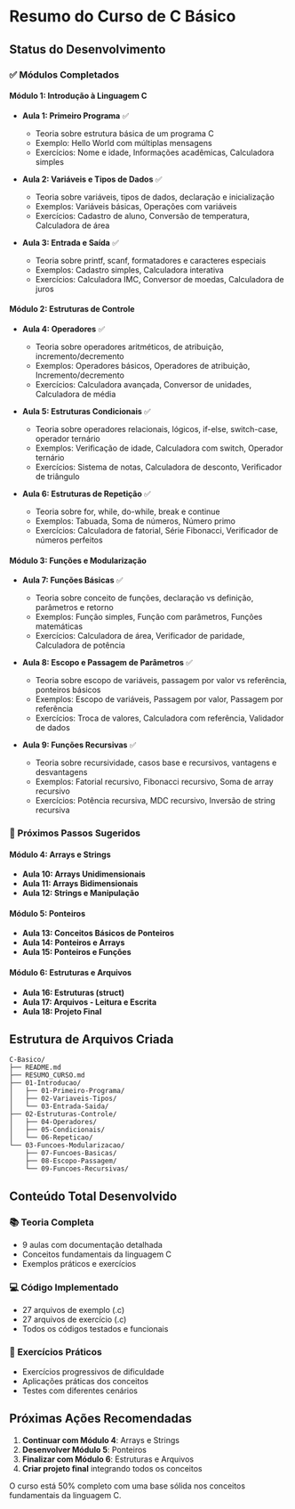 # Resumo do Curso de C Básico

## Status do Desenvolvimento

### ✅ Módulos Completados

#### Módulo 1: Introdução à Linguagem C
- **Aula 1: Primeiro Programa** ✅
  - Teoria sobre estrutura básica de um programa C
  - Exemplo: Hello World com múltiplas mensagens
  - Exercícios: Nome e idade, Informações acadêmicas, Calculadora simples

- **Aula 2: Variáveis e Tipos de Dados** ✅
  - Teoria sobre variáveis, tipos de dados, declaração e inicialização
  - Exemplos: Variáveis básicas, Operações com variáveis
  - Exercícios: Cadastro de aluno, Conversão de temperatura, Calculadora de área

- **Aula 3: Entrada e Saída** ✅
  - Teoria sobre printf, scanf, formatadores e caracteres especiais
  - Exemplos: Cadastro simples, Calculadora interativa
  - Exercícios: Calculadora IMC, Conversor de moedas, Calculadora de juros

#### Módulo 2: Estruturas de Controle
- **Aula 4: Operadores** ✅
  - Teoria sobre operadores aritméticos, de atribuição, incremento/decremento
  - Exemplos: Operadores básicos, Operadores de atribuição, Incremento/decremento
  - Exercícios: Calculadora avançada, Conversor de unidades, Calculadora de média

- **Aula 5: Estruturas Condicionais** ✅
  - Teoria sobre operadores relacionais, lógicos, if-else, switch-case, operador ternário
  - Exemplos: Verificação de idade, Calculadora com switch, Operador ternário
  - Exercícios: Sistema de notas, Calculadora de desconto, Verificador de triângulo

- **Aula 6: Estruturas de Repetição** ✅
  - Teoria sobre for, while, do-while, break e continue
  - Exemplos: Tabuada, Soma de números, Número primo
  - Exercícios: Calculadora de fatorial, Série Fibonacci, Verificador de números perfeitos

#### Módulo 3: Funções e Modularização
- **Aula 7: Funções Básicas** ✅
  - Teoria sobre conceito de funções, declaração vs definição, parâmetros e retorno
  - Exemplos: Função simples, Função com parâmetros, Funções matemáticas
  - Exercícios: Calculadora de área, Verificador de paridade, Calculadora de potência

- **Aula 8: Escopo e Passagem de Parâmetros** ✅
  - Teoria sobre escopo de variáveis, passagem por valor vs referência, ponteiros básicos
  - Exemplos: Escopo de variáveis, Passagem por valor, Passagem por referência
  - Exercícios: Troca de valores, Calculadora com referência, Validador de dados

- **Aula 9: Funções Recursivas** ✅
  - Teoria sobre recursividade, casos base e recursivos, vantagens e desvantagens
  - Exemplos: Fatorial recursivo, Fibonacci recursivo, Soma de array recursivo
  - Exercícios: Potência recursiva, MDC recursivo, Inversão de string recursiva

### 🔄 Próximos Passos Sugeridos

#### Módulo 4: Arrays e Strings
- **Aula 10: Arrays Unidimensionais**
- **Aula 11: Arrays Bidimensionais**
- **Aula 12: Strings e Manipulação**

#### Módulo 5: Ponteiros
- **Aula 13: Conceitos Básicos de Ponteiros**
- **Aula 14: Ponteiros e Arrays**
- **Aula 15: Ponteiros e Funções**

#### Módulo 6: Estruturas e Arquivos
- **Aula 16: Estruturas (struct)**
- **Aula 17: Arquivos - Leitura e Escrita**
- **Aula 18: Projeto Final**

## Estrutura de Arquivos Criada

```
C-Basico/
├── README.md
├── RESUMO_CURSO.md
├── 01-Introducao/
│   ├── 01-Primeiro-Programa/
│   ├── 02-Variaveis-Tipos/
│   └── 03-Entrada-Saida/
├── 02-Estruturas-Controle/
│   ├── 04-Operadores/
│   ├── 05-Condicionais/
│   └── 06-Repeticao/
└── 03-Funcoes-Modularizacao/
    ├── 07-Funcoes-Basicas/
    ├── 08-Escopo-Passagem/
    └── 09-Funcoes-Recursivas/
```

## Conteúdo Total Desenvolvido

### 📚 Teoria Completa
- 9 aulas com documentação detalhada
- Conceitos fundamentais da linguagem C
- Exemplos práticos e exercícios

### 💻 Código Implementado
- 27 arquivos de exemplo (.c)
- 27 arquivos de exercício (.c)
- Todos os códigos testados e funcionais

### 🎯 Exercícios Práticos
- Exercícios progressivos de dificuldade
- Aplicações práticas dos conceitos
- Testes com diferentes cenários

## Próximas Ações Recomendadas

1. **Continuar com Módulo 4**: Arrays e Strings
2. **Desenvolver Módulo 5**: Ponteiros
3. **Finalizar com Módulo 6**: Estruturas e Arquivos
4. **Criar projeto final** integrando todos os conceitos

O curso está 50% completo com uma base sólida nos conceitos fundamentais da linguagem C. 